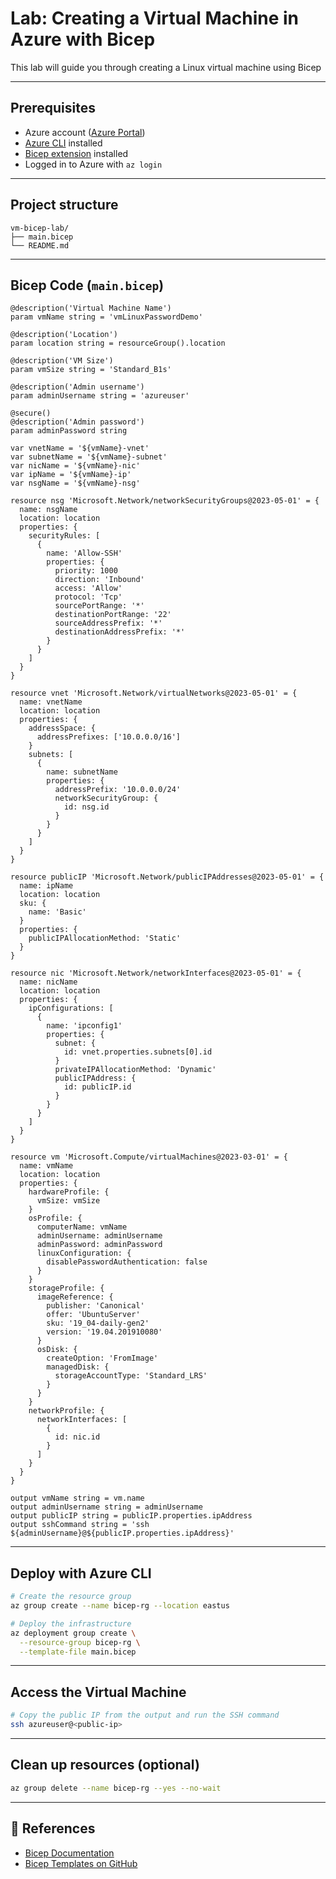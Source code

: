 # Lab: Creating a Virtual Machine in Azure with Bicep

This lab will guide you through creating a Linux virtual machine using Bicep

---

## Prerequisites

- Azure account ([Azure Portal](https://portal.azure.com))
- [Azure CLI](https://learn.microsoft.com/en-us/cli/azure/install-azure-cli) installed
- [Bicep extension](https://learn.microsoft.com/en-us/azure/azure-resource-manager/bicep/install) installed
- Logged in to Azure with `az login`

---

## Project structure

```
vm-bicep-lab/
├── main.bicep
└── README.md
```

---

## Bicep Code (`main.bicep`)

```bicep
@description('Virtual Machine Name')
param vmName string = 'vmLinuxPasswordDemo'

@description('Location')
param location string = resourceGroup().location

@description('VM Size')
param vmSize string = 'Standard_B1s'

@description('Admin username')
param adminUsername string = 'azureuser'

@secure()
@description('Admin password')
param adminPassword string

var vnetName = '${vmName}-vnet'
var subnetName = '${vmName}-subnet'
var nicName = '${vmName}-nic'
var ipName = '${vmName}-ip'
var nsgName = '${vmName}-nsg'

resource nsg 'Microsoft.Network/networkSecurityGroups@2023-05-01' = {
  name: nsgName
  location: location
  properties: {
    securityRules: [
      {
        name: 'Allow-SSH'
        properties: {
          priority: 1000
          direction: 'Inbound'
          access: 'Allow'
          protocol: 'Tcp'
          sourcePortRange: '*'
          destinationPortRange: '22'
          sourceAddressPrefix: '*'
          destinationAddressPrefix: '*'
        }
      }
    ]
  }
}

resource vnet 'Microsoft.Network/virtualNetworks@2023-05-01' = {
  name: vnetName
  location: location
  properties: {
    addressSpace: {
      addressPrefixes: ['10.0.0.0/16']
    }
    subnets: [
      {
        name: subnetName
        properties: {
          addressPrefix: '10.0.0.0/24'
          networkSecurityGroup: {
            id: nsg.id
          }
        }
      }
    ]
  }
}

resource publicIP 'Microsoft.Network/publicIPAddresses@2023-05-01' = {
  name: ipName
  location: location
  sku: {
    name: 'Basic'
  }
  properties: {
    publicIPAllocationMethod: 'Static'
  }
}

resource nic 'Microsoft.Network/networkInterfaces@2023-05-01' = {
  name: nicName
  location: location
  properties: {
    ipConfigurations: [
      {
        name: 'ipconfig1'
        properties: {
          subnet: {
            id: vnet.properties.subnets[0].id
          }
          privateIPAllocationMethod: 'Dynamic'
          publicIPAddress: {
            id: publicIP.id
          }
        }
      }
    ]
  }
}

resource vm 'Microsoft.Compute/virtualMachines@2023-03-01' = {
  name: vmName
  location: location
  properties: {
    hardwareProfile: {
      vmSize: vmSize
    }
    osProfile: {
      computerName: vmName
      adminUsername: adminUsername
      adminPassword: adminPassword
      linuxConfiguration: {
        disablePasswordAuthentication: false
      }
    }
    storageProfile: {
      imageReference: {
        publisher: 'Canonical'
        offer: 'UbuntuServer'
        sku: '19_04-daily-gen2'
        version: '19.04.201910080'
      }
      osDisk: {
        createOption: 'FromImage'
        managedDisk: {
          storageAccountType: 'Standard_LRS'
        }
      }
    }
    networkProfile: {
      networkInterfaces: [
        {
          id: nic.id
        }
      ]
    }
  }
}

output vmName string = vm.name
output adminUsername string = adminUsername
output publicIP string = publicIP.properties.ipAddress
output sshCommand string = 'ssh ${adminUsername}@${publicIP.properties.ipAddress}'
```

---

## Deploy with Azure CLI

```bash
# Create the resource group
az group create --name bicep-rg --location eastus

# Deploy the infrastructure
az deployment group create \
  --resource-group bicep-rg \
  --template-file main.bicep
```

---

## Access the Virtual Machine

```bash
# Copy the public IP from the output and run the SSH command
ssh azureuser@<public-ip>
```

---

## Clean up resources (optional)

```bash
az group delete --name bicep-rg --yes --no-wait
```

---

## 📁 References

- [Bicep Documentation](https://learn.microsoft.com/en-us/azure/azure-resource-manager/bicep/)
- [Bicep Templates on GitHub](https://github.com/Azure/bicep)

